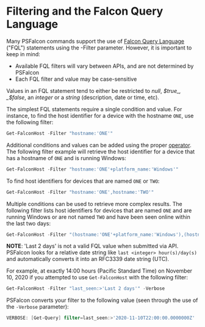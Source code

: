 # Filtering and the Falcon Query Language

Many PSFalcon commands support the use of [Falcon Query Language](https://falcon.crowdstrike.com/support/documentation/45/falcon-query-language-fql) \("FQL"\) statements using the -Filter parameter. However, it is important to keep in mind:

* Available FQL filters will vary between APIs, and are not determined by PSFalcon
* Each FQL filter and value may be case-sensitive

Values in an FQL statement tend to either be restricted to _null_, _$true_, _$false_, an _integer_ or a _string_ (description, date or time, etc). 

The simplest FQL statements require a single condition and value. For instance, to find the host identifier for a device with the hostname `ONE`, use the following filter:

```powershell
Get-FalconHost -Filter "hostname:'ONE'"
```

Additional conditions and values can be added using the proper [operator](https://falcon.crowdstrike.com/support/documentation/45/falcon-query-language-fql#Operators). The following filter example will retrieve the host identifier for a device that has a hostname of `ONE` and is running Windows:

```powershell
Get-FalconHost -Filter "hostname:'ONE'+platform_name:'Windows'"
```

To find host identifiers for devices that are named `ONE` or `TWO`:

```powershell
Get-FalconHost -Filter "hostname:'ONE',hostname:'TWO'"
```

Multiple conditions can be used to retrieve more complex results. The following filter lists host identifiers for devices that are named `ONE` and are running Windows or are not named `TWO` and have been seen online within the last two days:

```powershell
Get-FalconHost -Filter "(hostname:'ONE'+platform_name:'Windows'),(hostname:!'TWO'+last_seen:>'Last 2 days')"
```

**NOTE**: 'Last 2 days' is not a valid FQL value when submitted via API. PSFalcon looks for a relative date string like `last <integer> hour(s)/day(s)` and automatically converts it into an RFC3339 date string \(UTC\).

For example, at exactly 14:00 hours \(Pacific Standard Time\) on November 10, 2020 if you attempted to use `Get-FalconHost` with the following filter:

```powershell
Get-FalconHost -Filter "last_seen:>'Last 2 days'" -Verbose
```

PSFalcon converts your filter to the following value \(seen through the use of the `-Verbose` parameter\):

```powershell
VERBOSE: [Get-Query] filter=last_seen:>'2020-11-10T22:00:00.0000000Z'
```